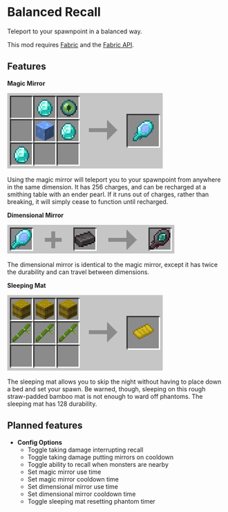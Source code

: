 # Balanced Recall

Teleport to your spawnpoint in a balanced way.

This mod requires [Fabric](https://fabricmc.net/) and the [Fabric API](https://www.curseforge.com/minecraft/mc-mods/fabric-api).

## Features


**Magic Mirror**

![](https://github.com/AlurienFlame/Balanced-Recall/blob/dev-readme/images/magic_mirror_crafting.png)

Using the magic mirror will teleport you to your spawnpoint from anywhere in the same dimension. It has 256 charges, and can be recharged at a smithing table with an ender pearl. If it runs out of charges, rather than breaking, it will simply cease to function until recharged.


**Dimensional Mirror**

![](https://github.com/AlurienFlame/Balanced-Recall/blob/dev-readme/images/dimensional_mirror_crafting.png)

The dimensional mirror is identical to the magic mirror, except it has twice the durability and can travel between dimensions.


**Sleeping Mat**

![](https://github.com/AlurienFlame/Balanced-Recall/blob/dev-readme/images/sleeping_mat_crafting.png)

The sleeping mat allows you to skip the night without having to place down a bed and set your spawn. Be warned, though, sleeping on this rough straw-padded bamboo mat is not enough to ward off phantoms. The sleeping mat has 128 durability.

## Planned features

- **Config Options**
	- Toggle taking damage interrupting recall
	- Toggle taking damage putting mirrors on cooldown
	- Toggle ability to recall when monsters are nearby
    - Set magic mirror use time
    - Set magic mirror cooldown time
    - Set dimensional mirror use time
    - Set dimensional mirror cooldown time
    - Toggle sleeping mat resetting phantom timer
    
